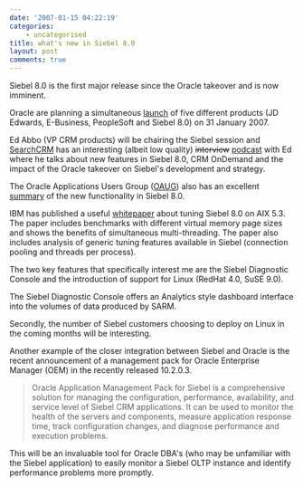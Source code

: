 ```yaml
---
date: '2007-01-15 04:22:19'
categories:
    - uncategorised
title: what's new in Siebel 8.0
layout: post
comments: true
---
```


Siebel 8.0 is the first major release since the Oracle takeover and is
now imminent.

Oracle are planning a simultaneous
[launch](http://www.oracle.com/webapps/events/EventsDetail.jsp?p_eventId=59792&src=4938562&src=4938562&Act=11)
of five different products (JD Edwards, E-Business, PeopleSoft and
Siebel 8.0) on 31 January 2007.

Ed Abbo (VP CRM products) will be chairing the Siebel session and
[SearchCRM](http://searchcrm.techtarget.com/) has an interesting (albeit
low quality) ~~interview~~
[podcast](http://searchcrm.techtarget.com/originalContent/0,289142,sid11_gci1233500,00.html)
with Ed where he talks about new features in Siebel 8.0, CRM OnDemand
and the impact of the Oracle takeover on Siebel's development and
strategy.

The Oracle Applications Users Group ([OAUG](http://www.oaug.org/)) also
has an excellent
[summary](http://www.oaug.org/usercommunities/siebel/documents/siebel8overview.pdf)
of the new functionality in Siebel 8.0.

IBM has published a useful
[whitepaper](http://www-03.ibm.com/support/techdocs/atsmastr.nsf/WebIndex/TD103401)
about tuning Siebel 8.0 on AIX 5.3. The paper includes benchmarks with
different virtual memory page sizes and shows the benefits of
simultaneous multi-threading. The paper also includes analysis of
generic tuning features available in Siebel (connection pooling and
threads per process).

The two key features that specifically interest me are the Siebel
Diagnostic Console and the introduction of support for Linux (RedHat
4.0, SuSE 9.0).

The Siebel Diagnostic Console offers an Analytics style dashboard
interface into the volumes of data produced by SARM.

Secondly, the number of Siebel customers choosing to deploy on Linux in
the coming months will be interesting.

Another example of the closer integration between Siebel and Oracle is
the recent announcement of a management pack for Oracle Enterprise
Manager (OEM) in the recently released 10.2.0.3.
> Oracle Application Management Pack for Siebel is a comprehensive
> solution for managing the configuration, performance, availability,
> and service level of Siebel CRM applications. It can be used to
> monitor the health of the servers and components, measure application
> response time, track configuration changes, and diagnose performance
> and execution problems.

This will be an invaluable tool for Oracle DBA's (who may be unfamiliar
with the Siebel application) to easily monitor a Siebel OLTP instance
and identify performance problems more promptly.
